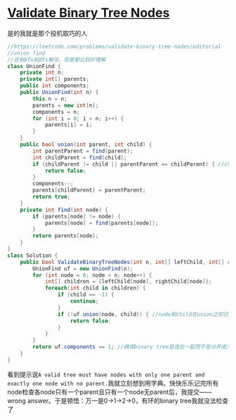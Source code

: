 # [Validate Binary Tree Nodes](https://leetcode.com/problems/validate-binary-tree-nodes)

是的我就是那个投机取巧的人
```c#
//https://leetcode.com/problems/validate-binary-tree-nodes/editorial
//union find
//还有bfs和dfs解法，但是都比较好理解
class UnionFind {
    private int n;
    private int[] parents;
    public int components;
    public UnionFind(int n) {
        this.n = n;
        parents = new int[n];
        components = n;
        for (int i = 0; i < n; i++) {
            parents[i] = i;
        }
    }
    public bool union(int parent, int child) {
        int parentParent = find(parent);
        int childParent = find(child);
        if (childParent != child || parentParent == childParent) { //childParent==child是默认没有union时的情况；parentParent == childParent是两者已经连在一起的情况
            return false;
        }
        components--;
        parents[childParent] = parentParent;
        return true;
    }
    private int find(int node) {
        if (parents[node] != node) {
            parents[node] = find(parents[node]);
        }   
        return parents[node];
    }
}
class Solution {
    public bool ValidateBinaryTreeNodes(int n, int[] leftChild, int[] rightChild) {
        UnionFind uf = new UnionFind(n);
        for (int node = 0; node < n; node++) {
            int[] children = {leftChild[node], rightChild[node]};
            foreach(int child in children) {
                if (child == -1) {
                    continue;
                } 
                if (!uf.union(node, child)) { //node和child在union之前已经连在一起，说明有环
                    return false;
                }
            }
        }
        return uf.components == 1; //确保binary tree是连在一起而不是分开成几部分的。这个加上上面的无环隐含了A valid tree must have nodes with only one parent and exactly one node with no parent
    }
}
```
看到提示说`A valid tree must have nodes with only one parent and exactly one node with no parent.`我就立刻想到用字典。快快乐乐记完所有node检查各node只有一个parent且只有一个node无parent后，我提交——wrong answer。于是顿悟：万一是0->1->2->0，有环的binary tree我就没法检查了